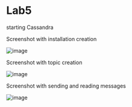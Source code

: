 # Lab5
starting Cassandra 

Screenshot with installation creation 

![image](https://user-images.githubusercontent.com/102665740/172937893-f35a5151-c32f-45fd-a1c3-cdeb86461064.png)

Screenshot with topic creation 

![image](https://user-images.githubusercontent.com/102665740/172938515-63fd2270-636d-4ef0-aeb7-b2919b48f715.png)

Screenshot with sending and reading messages

![image](https://user-images.githubusercontent.com/102665740/172938567-1a3856bc-c89f-435b-9504-2da3afadb220.png)
